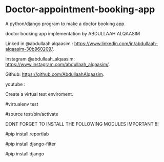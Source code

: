 # Doctor-appointment-booking-app


A python/django program to make a doctor booking app.


doctor booking app implementation by ABDULLAAH ALQAASIM
  
  
Linked in  @abdullaah alqaasim :  https://www.linkedin.com/in/abdullaah-alqaasim-30b960209/. 


Instagram @abdullaah_alqaasim: https://www.instagram.com/abdullaah_alqaasim/. 


Github: https://github.com/AbdullaahAlqaasim. 


youtube : 


Create a virtual test enviroment.

#virtualenv test


#source test/bin/activate




DONT FORGET TO INSTALL THE FOLLOWING MODULES 
IMPORTANT !!!

 
#pip install reportlab


#pip install django-filter


#pip install django




